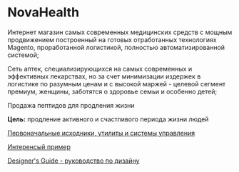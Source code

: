 NovaHealth
==========

Интернет магазин самых современных медицинских средств с мощным продвижением построенный на готовых отработанных технологиях Magento, проработанной логистикой, полностью автоматизированной системой;

Сеть аптек, специализирующихся на самых современных и эффективных лекарствах, но за счет минимизации издержек в логистике по разумным ценам и с высокой маржей - целевой сегмент премиум, женщины, заботятся о здоровье семьи и особенно детей;

Продажа пептидов для продления жизни

**Цель:** продление активного и счастливого периода жизни людей

[Первоначальные исходники, утилиты и системы управления](http://www.magentocommerce.com/download)

[Интеренсый пример](http://www.homedics.com/health.html?cat=789)

[Designer's Guide - руководство по дизайну](http://www.magentocommerce.com/resources/magento-user-guide)
